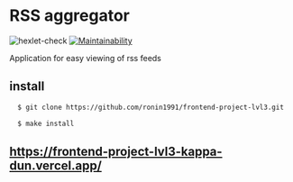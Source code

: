 # RSS aggregator
![hexlet-check](https://github.com/ronin1991/frontend-project-lvl3/workflows/hexlet-check/badge.svg)
[![Maintainability](https://api.codeclimate.com/v1/badges/bc67b53047d063f23343/maintainability)](https://codeclimate.com/github/ronin1991/frontend-project-lvl3/maintainability)

Application for easy viewing of rss feeds

## install
```sh
  $ git clone https://github.com/ronin1991/frontend-project-lvl3.git
```
```sh
  $ make install
```

## https://frontend-project-lvl3-kappa-dun.vercel.app/